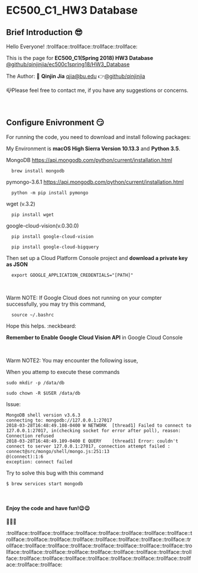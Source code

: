 # EC500_C1_HW3 Database
## Brief Introduction :sunglasses:

  Hello Everyone! :trollface::trollface::trollface::trollface:
  
  This is the page for **EC500_C1(Spring 2018) HW3 Database** 
  [@github/qinjinjia/ec500c1spring18/HW3_Database](https://github.com/qinjinjia/ec500c1spring18/tree/master/HW3%20Database)
  
  The Author: :boy: **Qinjin Jia** qjia@bu.edu   :point_right:[@github/qinjinjia](https://github.com/qinjinjia)
   
  :mailbox_closed:Please feel free to contact me, if you have any suggestions or concerns.
  
</br>


## Configure Enivronment :smirk:
  For running the code, you need to download and install following packages:
  
  My Environment is **macOS High Sierra Version 10.13.3** and **Python 3.5**.
  
  MongoDB
  https://api.mongodb.com/python/current/installation.html
```
  brew install mongodb
```
  
  pymongo-3.6.1
  https://api.mongodb.com/python/current/installation.html
```
  python -m pip install pymongo
```

  wget (v.3.2)
```
  pip install wget 
```

  google-cloud-vision(v.0.30.0)
```
  pip install google-cloud-vision
```

```
  pip install google-cloud-bigquery
```

Then set up a Cloud Platform Console project and **download a private key as JSON**

```
  export GOOGLE_APPLICATION_CREDENTIALS="[PATH]"
```

</br>

Warm NOTE: If Google Cloud does not running on your compter successfully, you may try this command,
```
  source ~/.bashrc
```
Hope this helps. :neckbeard:

**Remember to Enable Google Cloud Vision API** in Google Cloud Console

</br>

Warm NOTE2: You may encounter the following issue, 

When you attemp to execute these commands

```
sudo mkdir -p /data/db
```
```
sudo chown -R $USER /data/db
```
Issue:
```
MongoDB shell version v3.6.3
connecting to: mongodb://127.0.0.1:27017
2018-03-28T16:48:49.108-0400 W NETWORK  [thread1] Failed to connect to 127.0.0.1:27017, in(checking socket for error after poll), reason: Connection refused
2018-03-28T16:48:49.109-0400 E QUERY    [thread1] Error: couldn't connect to server 127.0.0.1:27017, connection attempt failed :
connect@src/mongo/shell/mongo.js:251:13
@(connect):1:6
exception: connect failed
```

Try to solve this bug with this command
```
$ brew services start mongodb
```
</br>

#### Enjoy the code and have fun!:wink::wink:

:beers::beers::beers:

:trollface::trollface::trollface::trollface::trollface::trollface::trollface::trollface::trollface::trollface::trollface::trollface::trollface::trollface::trollface::trollface::trollface::trollface::trollface::trollface::trollface::trollface::trollface::trollface::trollface::trollface::trollface::trollface::trollface::trollface::trollface::trollface::trollface::trollface::trollface::trollface::trollface::trollface::trollface::trollface::trollface::trollface::trollface:
